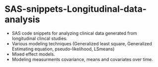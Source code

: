 # SAS-snippets-Longitudinal-data-analysis

- SAS code snippets for analyzing clinical data generated from longitudinal clincal studies.
- Various modeling techniques (Generalized least square, Generalized Estimating equation, pseudo-likelihood, LSmeans)
- Mixed effect models.
- Modeling measurments covariance, means and covariates over time. 
